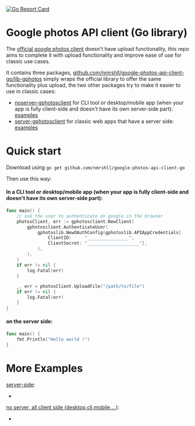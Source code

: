 [![Go Report Card](https://goreportcard.com/badge/github.com/nmrshll/gphotos-uploader-api-client-go)](https://goreportcard.com/report/github.com/nmrshll/gphotos-uploader-api-client-go)

# Google photos API client (Go library)
The [official google photos client](https://google.golang.org/api/photoslibrary/v1) doesn't have upload functionality, this repo aims to complete it with upload functionality and improve ease of use for classic use cases.   

It contains three packages, [github.com/nmrshll/google-photos-api-client-go/lib-gphotos](https://github.com/nmrshll/google-photos-api-client-go/tree/master/lib-gphotos) simply wraps the official library to offer the same functionality plus upload,
the two other packages try to make it easier to use in classic cases:    
- [noserver-gphotosclient](github.com/nmrshll/google-photos-api-client-go/noserver-gphotosclient) for CLI tool or desktop/mobile app (when your app is fully client-side and doesn't have its own server-side part): [examples]()    
- [server-gphotosclient](github.com/nmrshll/google-photos-api-client-go/server-gphotosclient) for classic web apps that have a server side: [examples]()

# Quick start

Download using `go get github.com/nmrshll/google-photos-api-client-go`

Then use this way:

#### In a CLI tool or desktop/mobile app (when your app is fully client-side and doesn't have its own server-side part):    

[embedmd]:# (./.docs/examples/no-server/noserver.go /func main/ $)
```go
func main() {
	// ask the user to authenticate on google in the browser
	photosClient, err := gphotosclient.NewClient(
		gphotosclient.AuthenticateUser(
			gphotoslib.NewOAuthConfig(gphotoslib.APIAppCredentials{
				ClientID:     "________________",
				ClientSecret: "____________________"},
			),
		),
	)
	if err != nil {
		log.Fatal(err)
	}

	_, err = photosClient.UploadFile("/path/to/file")
	if err != nil {
		log.Fatal(err)
	}
}
```

#### on the server side:    

[embedmd]:# (./.docs/examples/server-side/serverside.go /func main/ $)
```go
func main() {
	fmt.Println("Hello world !")
}
```

# More Examples

[server-side]():
- []()

[no server, all client side (desktop,cli,mobile,...)]():
- []()
